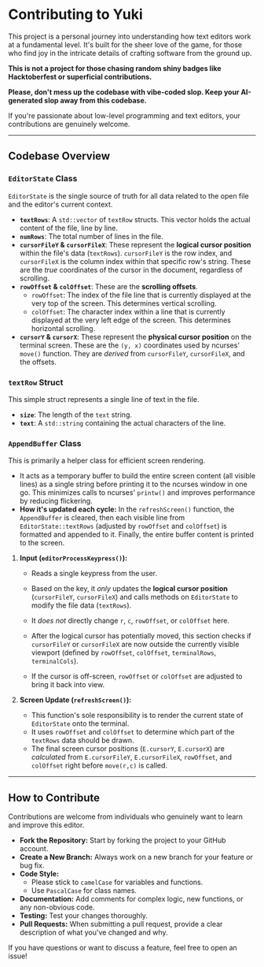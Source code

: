 # Contributing to Yuki

This project is a personal journey into understanding how text editors work at a fundamental level. It's built for the sheer love of the game, for those who find joy in the intricate details of crafting software from the ground up.

**This is not a project for those chasing random shiny badges like Hacktoberfest or superficial contributions.**

**Please, don't mess up the codebase with vibe-coded slop. Keep your AI-generated slop away from this codebase.** 

If you're passionate about low-level programming and text editors, your contributions are genuinely welcome.

---

## Codebase Overview

### `EditorState` Class

`EditorState` is the single source of truth for all data related to the open file and the editor's current context.

* **`textRows`**: A `std::vector` of `textRow` structs. This vector holds the actual content of the file, line by line.
* **`numRows`**: The total number of lines in the file.
* **`cursorFileY` & `cursorFileX`**: These represent the **logical cursor position** within the file's data (`textRows`). `cursorFileY` is the row index, and `cursorFileX` is the column index within that specific row's string. These are the *true* coordinates of the cursor in the document, regardless of scrolling.
* **`rowOffset` & `colOffset`**: These are the **scrolling offsets**.
    * `rowOffset`: The index of the file line that is currently displayed at the very top of the screen. This determines vertical scrolling.
    * `colOffset`: The character index within a line that is currently displayed at the very left edge of the screen. This determines horizontal scrolling.
* **`cursorY` & `cursorX`**: These represent the **physical cursor position** on the terminal screen. These are the `(y, x)` coordinates used by ncurses' `move()` function. They are *derived* from `cursorFileY`, `cursorFileX`, and the offsets.

### `textRow` Struct

This simple struct represents a single line of text in the file.

* **`size`**: The length of the `text` string.
* **`text`**: A `std::string` containing the actual characters of the line.

### `AppendBuffer` Class

This is primarily a helper class for efficient screen rendering.

* It acts as a temporary buffer to build the entire screen content (all visible lines) as a single string before printing it to the ncurses window in one go. This minimizes calls to ncurses' `printw()` and improves performance by reducing flickering.
* **How it's updated each cycle:** In the `refreshScreen()` function, the `AppendBuffer` is cleared, then each visible line from `EditorState::textRows` (adjusted by `rowOffset` and `colOffset`) is formatted and appended to it. Finally, the entire buffer content is printed to the screen.

1.  **Input (`editorProcessKeypress()`):**
    * Reads a single keypress from the user.
    * Based on the key, it *only* updates the **logical cursor position** (`cursorFileY`, `cursorFileX`) and calls methods on `EditorState` to modify the file data (`textRows`).
    * It *does not* directly change `r`, `c`, `rowOffset`, or `colOffset` here.

    * After the logical cursor has potentially moved, this section checks if `cursorFileY` or `cursorFileX` are now outside the currently visible viewport (defined by `rowOffset`, `colOffset`, `terminalRows`, `terminalCols`).
    * If the cursor is off-screen, `rowOffset` or `colOffset` are adjusted to bring it back into view.

2.  **Screen Update (`refreshScreen()`):**
    * This function's sole responsibility is to render the current state of `EditorState` onto the terminal.
    * It uses `rowOffset` and `colOffset` to determine which part of the `textRows` data should be drawn.
    * The final screen cursor positions (`E.cursorY`, `E.cursorX`) are *calculated* from `E.cursorFileY`, `E.cursorFileX`, `rowOffset`, and `colOffset` right before `move(r,c)` is called.


---

## How to Contribute

Contributions are welcome from individuals who genuinely want to learn and improve this editor.

* **Fork the Repository:** Start by forking the project to your GitHub account.
* **Create a New Branch:** Always work on a new branch for your feature or bug fix.
* **Code Style:**
    * Please stick to `camelCase` for variables and functions.
    * Use `PascalCase` for class names.
* **Documentation:** Add comments for complex logic, new functions, or any non-obvious code.
* **Testing:** Test your changes thoroughly.
* **Pull Requests:** When submitting a pull request, provide a clear description of what you've changed and why.

If you have questions or want to discuss a feature, feel free to open an issue!
